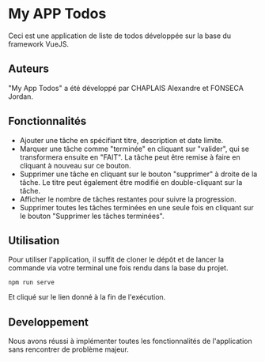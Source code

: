 # My APP Todos

Ceci est une application de liste de todos développée sur la base du framework VueJS.

## Auteurs

"My App Todos" a été développé par CHAPLAIS Alexandre et FONSECA Jordan.

## Fonctionnalités

- Ajouter une tâche en spécifiant titre, description et date limite.
- Marquer une tâche comme "terminée" en cliquant sur "valider", qui se transformera ensuite en "FAIT". La tâche peut être remise à faire en cliquant à nouveau sur ce bouton.
- Supprimer une tâche en cliquant sur le bouton "supprimer" à droite de la tâche. Le titre peut également être modifié en double-cliquant sur la tâche.
- Afficher le nombre de tâches restantes pour suivre la progression.
- Supprimer toutes les tâches terminées en une seule fois en cliquant sur le bouton "Supprimer les tâches terminées".

## Utilisation

Pour utiliser l'application, il suffit de cloner le dépôt et de lancer la commande via votre terminal une fois rendu dans la base du projet.
```
npm run serve
```
Et cliqué sur le lien donné à la fin de l'exécution.

## Developpement

Nous avons réussi à implémenter toutes les fonctionnalités de l'application sans rencontrer de problème majeur.
